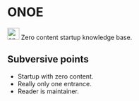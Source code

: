 # ONOE
<img width="27" alt="onoe logo" src="https://github.com/boomyao/onoe/assets/11887118/5538af9c-14f9-4b3b-92b7-c815d4c481f6">
    Zero content startup knowledge base.

## Subversive points

- Startup with zero content.
- Really only one entrance.
- Reader is maintainer.
